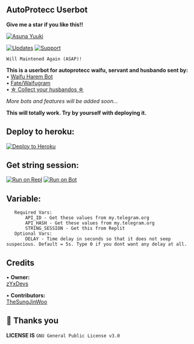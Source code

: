 ## AutoProtecc Userbot
**Give me a star if you like this!!**


[![Asuna Yuuki](https://socialify.git.ci/zYxDevs/AutoProtecc-Userbot/image?description=1&font=Source%20Code%20Pro&forks=1&issues=1&language=1&logo=https%3A%2F%2F1000logos.net%2Fwp-content%2Fuploads%2F2021%2F04%2FTelegram-logo.png&owner=1&pattern=Plus&pulls=1&stargazers=1&theme=Light)](https://t.me/AutoProtecc)

[![Updates](https://img.shields.io/badge/Updates-Channel-blue?&logo=telegram)](https://t.me/SpreadNetworks)
[![Support](https://img.shields.io/badge/Support-Group-blue?&logo=telegram)](https://t.me/proteccuserbot)

```
Will Maintened Again (ASAP)!
```

**This is a userbot for autoprotecc waifu, servant and husbando sent by:**<br>
• [Waifu Harem Bot](https://t.me/loli_harem_bot)<br>
• [Fate/Waifugram](https://t.me/FateWaifugram_Bot)<br>
• [☆ Collect your husbandos ☆](https://t.me/Collect_your_husbando_bot)

_More bots and features will be added soon..._
<br>

**This will totally work. Try by yourself with deploying it.** 

## Deploy to heroku:
[![Deploy to Heroku](https://www.herokucdn.com/deploy/button.svg)](https://heroku.com/deploy?template=https://github.com/zYxDevs/AutoProtecc-Userbot)

## Get string session:
[![Run on Repl](https://repl.it/badge/github/STARKGANG/friday)](https://replit.com/@zYxDevs/StringSession)
[![Run on Bot](https://img.shields.io/badge/StringSession-Robot-blue?&logo=telegram)](https://t.me/GetStringRobot)

## Variable:
```
   Required Vars:
       API_ID - Get these values from my.telegram.org
       API_HASH - Get these values from my.telegram.org
       STRING_SESSION - Get this from Replit
   Optional Vars:
       DELAY - Time delay in seconds so that it does not seep suspecious. Default = 5s. Type 0 if you dont want any delay at all.
```


## Credits
• **Owner:**<br>
[zYxDevs](https://t.me/Yoga_CIC)
<br>

• **Contributors:**<br>
[TheSungJinWoo](https://github.com/TheSungJinWoo)


## 👋 Thanks you
**LICENSE IS** `GNU General Public License v3.0`

